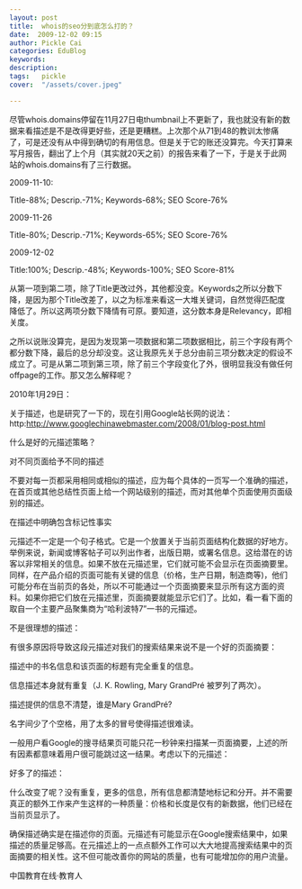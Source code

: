```yaml
---
layout: post  
title:  whois的seo分到底怎么打的？  
date:  2009-12-02 09:15  
author: Pickle Cai  
categories: EduBlog  
keywords: 
description:   
tags:	pickle   
cover:  "/assets/cover.jpeg"  

---  
```

    
尽管whois.domains停留在11月27日电thumbnail上不更新了，我也就没有新的数据来看描述是不是改得更好些，还是更糟糕。上次那个从71到48的教训太惨痛了，可是还没有从中得到确切的有用信息。但是关于它的账还没算完。今天打算来写月报告，翻出了上个月（其实就20天之前）的报告来看了一下，于是关于此网站的whois.domains有了三行数据。 











2009-11-10:





Title-88%; Descrip.-71%; Keywords-68%; SEO Score-76%



 2009-11-26





Title-80%; Descrip.-71%; Keywords-65%; SEO Score-76%



 2009-12-02





Title:100%; Descrip.-48%; Keywords-100%; SEO Score-81%



从第一项到第二项，除了Title更改过外，其他都没变。Keywords之所以分数下降，是因为那个Title改差了，以之为标准来看这一大堆关键词，自然觉得匹配度降低了。所以这两项分数下降情有可原。要知道，这分数本身是Relevancy，即相关度。



之所以说账没算完，是因为发现第一项数据和第二项数据相比，前三个字段有两个都分数下降，最后的总分却没变。这让我原先关于总分由前三项分数决定的假设不成立了。可是从第二项到第三项，除了前三个字段变化了外，很明显我没有做任何offpage的工作。那又怎么解释呢？



 



2010年1月29日：



关于描述，也是研究了一下的，现在引用Google站长网的说法：http:http://www.googlechinawebmaster.com/2008/01/blog-post.html



 



什么是好的元描述策略？





对不同页面给予不同的描述

不要对每一页都采用相同或相似的描述，应为每个具体的一页写一个准确的描述，在首页或其他总结性页面上给一个网站级别的描述，而对其他单个页面使用页面级别的描述。





在描述中明确包含标记性事实

元描述不一定是一个句子格式。它是一个放置关于当前页面结构化数据的好地方。举例来说，新闻或博客帖子可以列出作者，出版日期，或署名信息。这给潜在的访客以非常相关的信息。如果不放在元描述里，它们就可能不会显示在页面摘要里。同样，在产品介绍的页面可能有关键的信息（价格，生产日期，制造商等)，他们可能分布在当前页的各处，所以不可能通过一个页面摘要来显示所有这方面的资料。如果你把它们放在元描述里，页面摘要就能显示它们了。比如，看一看下面的取自一个主要产品聚集商为“哈利波特7”一书的元描述。





不是很理想的描述：







有很多原因将导致这段元描述对我们的搜索结果来说不是一个好的页面摘要：





描述中的书名信息和该页面的标题有完全重复的信息。 



信息描述本身就有重复（J. K. Rowling, Mary GrandPré 被罗列了两次）。



描述提供的信息不清楚，谁是Mary GrandPré? 



名字间少了个空格，用了太多的冒号使得描述很难读。

一般用户看Google的搜寻结果页可能只花一秒钟来扫描某一页面摘要，上述的所有因素都意味着用户很可能跳过这一结果。考虑以下的元描述：





好多了的描述：







什么改变了呢？没有重复，更多的信息，所有信息都清楚地标记和分开。并不需要真正的额外工作来产生这样的一种质量：价格和长度是仅有的新数据，他们已经在当前页显示了。



确保描述确实是在描述你的页面。元描述有可能显示在Google搜索结果中，如果描述的质量足够高。在元描述上的一点点额外工作可以大大地提高搜索结果中的页面摘要的相关性。这不但可能改善你的网站的质量，也有可能增加你的用户流量。



		    
 中国教育在线·教育人

